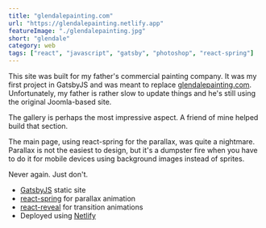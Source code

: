 ```yaml
---
title: "glendalepainting.com"
url: "https://glendalepainting.netlify.app"
featureImage: "./glendalepainting.jpg"
short: "glendale"
category: web
tags: ["react", "javascript", "gatsby", "photoshop", "react-spring"]
---
```


This site was built for my father's commercial painting company. It was my first
project in GatsbyJS and was meant to replace [glendalepainting.com][3].
Unfortunately, my father is rather slow to update things and he's still using
the original Joomla-based site.

The gallery is perhaps the most impressive aspect. A friend of mine helped build
that section.

The main page, using react-spring for the parallax, was quite a nightmare.
Parallax is not the easiest to design, but it's a dumpster fire when you have to
do it for mobile devices using background images instead of sprites.

Never again. Just don't.

- [GatsbyJS][0] static site
- [react-spring][1] for parallax animation
- [react-reveal][2] for transition animations
- Deployed using [Netlify][3]

[0]: https://www.gatsbyjs.org/
[1]: https://www.react-spring.io/
[2]: https://www.react-reveal.com/
[3]: https://netlify.com/
[4]: https://glendalepainting.com
